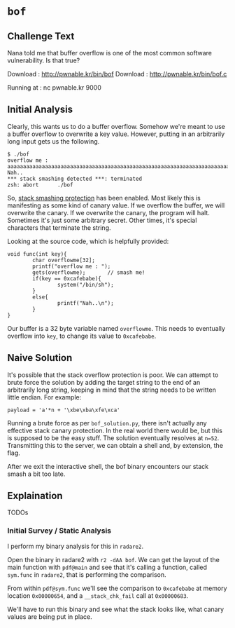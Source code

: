 # `bof` #

## Challenge Text ##

Nana told me that buffer overflow is one of the most common software vulnerability. 
Is that true?

Download : http://pwnable.kr/bin/bof
Download : http://pwnable.kr/bin/bof.c

Running at : nc pwnable.kr 9000

## Initial Analysis ##

Clearly, this wants us to do a buffer overflow. Somehow we're meant to use a buffer overflow to overwrite a key value. However, putting in an arbitrarily long input gets us the following.

```
$ ./bof                                                                             
overflow me : 
aaaaaaaaaaaaaaaaaaaaaaaaaaaaaaaaaaaaaaaaaaaaaaaaaaaaaaaaaaaaaaaaaaaaaaa
Nah..
*** stack smashing detected ***: terminated
zsh: abort      ./bof
```

So, [stack smashing protection](https://wiki.osdev.org/Stack_Smashing_Protector) has been enabled. Most likely this is manifesting as some kind of canary value. If we overflow the buffer, we will overwrite the canary. If we overwrite the canary, the program will halt. Sometimes it's just some arbitrary secret. Other times, it's special characters that terminate the string.

Looking at the source code, which is helpfully provided:

```
void func(int key){
        char overflowme[32];
        printf("overflow me : ");
        gets(overflowme);       // smash me!
        if(key == 0xcafebabe){
                system("/bin/sh");
        }
        else{
                printf("Nah..\n");
        }
}
```

Our buffer is a 32 byte variable named `overflowme`. This needs to eventually overflow into `key`, to change its value to `0xcafebabe`.

## Naive Solution ##

It's possible that the stack overflow protection is poor. We can attempt to brute force the solution by adding the target string to the end of an arbitrarily long string, keeping in mind that the string needs to be written little endian. For example:

`payload = 'a'*n + '\xbe\xba\xfe\xca'`

Running a brute force as per `bof_solution.py`, there isn't actually any effective stack canary protection. In the real world there would be, but this is supposed to be the easy stuff. The solution eventually resolves at `n=52`. Transmitting this to the server, we can obtain a shell and, by extension, the flag.

After we exit the interactive shell, the bof binary encounters our stack smash a bit too late.

## Explaination ##

TODOs

### Initial Survey / Static Analysis

I perform my binary analysis for this in `radare2`.

Open the binary in radare2 with `r2 -dAA bof`. We can get the layout of the main function with `pdf@main` and see that it's calling a function, called `sym.func` in `radare2`, that is performing the comparison. 

From within `pdf@sym.func` we'll see the comparison to `0xcafebabe` at memory location `0x00000654`, and a `__stack_chk_fail` call at `0x00000683`.

We'll have to run this binary and see what the stack looks like, what canary values are being put in place.
